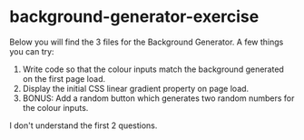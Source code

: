 # background-generator-exercise

Below you will find the 3 files for the Background Generator. A few things you can try:

1. Write code so that the colour inputs match the background generated on the first page load.
2. Display the initial CSS linear gradient property on page load.
3. BONUS: Add a random button which generates two random numbers for the colour inputs.

I don't understand the first 2 questions.
